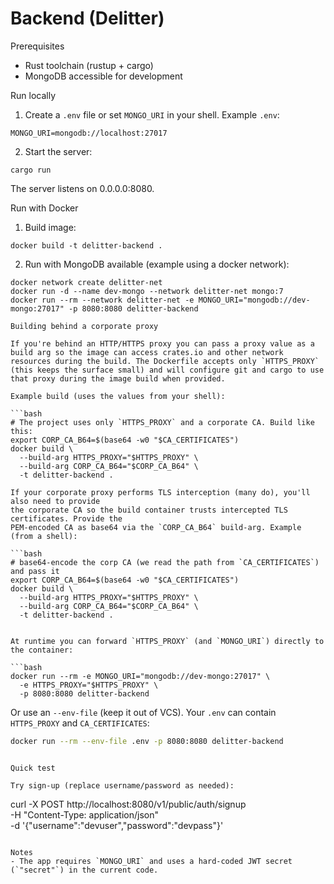 # Backend (Delitter)


Prerequisites
- Rust toolchain (rustup + cargo)
- MongoDB accessible for development

Run locally

1. Create a `.env` file or set `MONGO_URI` in your shell. Example `.env`:

```
MONGO_URI=mongodb://localhost:27017
```

2. Start the server:

```
cargo run
```

The server listens on 0.0.0.0:8080.

Run with Docker

1. Build image:

```
docker build -t delitter-backend .
```

2. Run with MongoDB available (example using a docker network):

```
docker network create delitter-net
docker run -d --name dev-mongo --network delitter-net mongo:7
docker run --rm --network delitter-net -e MONGO_URI="mongodb://dev-mongo:27017" -p 8080:8080 delitter-backend

Building behind a corporate proxy

If you're behind an HTTP/HTTPS proxy you can pass a proxy value as a build arg so the image can access crates.io and other network resources during the build. The Dockerfile accepts only `HTTPS_PROXY` (this keeps the surface small) and will configure git and cargo to use that proxy during the image build when provided.

Example build (uses the values from your shell):

```bash
# The project uses only `HTTPS_PROXY` and a corporate CA. Build like this:
export CORP_CA_B64=$(base64 -w0 "$CA_CERTIFICATES")
docker build \
  --build-arg HTTPS_PROXY="$HTTPS_PROXY" \
  --build-arg CORP_CA_B64="$CORP_CA_B64" \
  -t delitter-backend .

If your corporate proxy performs TLS interception (many do), you'll also need to provide
the corporate CA so the build container trusts intercepted TLS certificates. Provide the
PEM-encoded CA as base64 via the `CORP_CA_B64` build-arg. Example (from a shell):

```bash
# base64-encode the corp CA (we read the path from `CA_CERTIFICATES`) and pass it
export CORP_CA_B64=$(base64 -w0 "$CA_CERTIFICATES")
docker build \
  --build-arg HTTPS_PROXY="$HTTPS_PROXY" \
  --build-arg CORP_CA_B64="$CORP_CA_B64" \
  -t delitter-backend .
```
```

At runtime you can forward `HTTPS_PROXY` (and `MONGO_URI`) directly to the container:

```bash
docker run --rm -e MONGO_URI="mongodb://dev-mongo:27017" \
  -e HTTPS_PROXY="$HTTPS_PROXY" \
  -p 8080:8080 delitter-backend
```

Or use an `--env-file` (keep it out of VCS). Your `.env` can contain `HTTPS_PROXY` and `CA_CERTIFICATES`:

```bash
docker run --rm --env-file .env -p 8080:8080 delitter-backend
```
```

Quick test

Try sign-up (replace username/password as needed):

```
curl -X POST http://localhost:8080/v1/public/auth/signup \
  -H "Content-Type: application/json" \
  -d '{"username":"devuser","password":"devpass"}'
```

Notes
- The app requires `MONGO_URI` and uses a hard-coded JWT secret (`"secret"`) in the current code.
